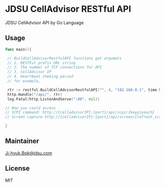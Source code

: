 # JDSU CellAdvisor RESTful API  
JDSU CellAdvisor API by Go Language

Usage 
------
```go
func main(){

 // BuildCellAdvisorRestfulAPI functions get argumets 
 // 1. RESTFul prefix URL string 
 // 2. The number of TCP connections for API
 // 3. CellAdvisor IP 
 // 4. Heartbeat cheking period
 // for example, 

 rtr := restful.BuildCellAdvisorRestfulAPI("", 4, "192.168.0.1", time.Second*10)
 http.Handle("/api/", rtr)
 log.Fatal(http.ListenAndServe(":80", nil))

// Now you could access 
// SCPI command: http://{celladvisorIP}:{port}/api/scpi/{keyp|youch}
// Screen capture http://{celladvisorIP}:{port}/api/screen/{refresh_screen|screen}

}
```

Maintainer
------
Ji-hyuk.Bok@jdsu.com

License
-----
MIT
